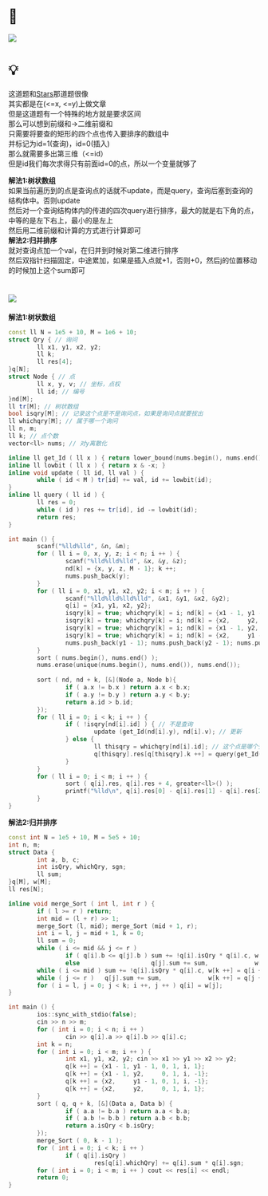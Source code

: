# 🔗
<a href="https://www.acwing.com/problem/content/2849/"><img src="https://i.loli.net/2021/10/03/wqlsa1oPUgYFIJC.png"></a>

# 💡
这道题和[Stars](https://github.com/Chivas-Regal/ACM/blob/main/Code/%E6%95%B0%E6%8D%AE%E7%BB%93%E6%9E%84/%E6%A0%91%E7%8A%B6%E6%95%B0%E7%BB%84/Stars.md)那道题很像  
其实都是在(<=x, <=y)上做文章  
但是这道题有一个特殊的地方就是要求区间  
那么可以想到前缀和->二维前缀和  
只需要将要查的矩形的四个点也传入要排序的数组中  
并标记为id=1(查询)，id=0(插入)  
那么就需要多出第三维（<=id）  
但是id我们每次求得只有前面id=0的点，所以一个变量就够了
  
**解法1:树状数组**  
如果当前遍历到的点是查询点的话就不update，而是query，查询后塞到查询的结构体中。否则update  
然后对一个查询结构体内的传进的四次query进行排序，最大的就是右下角的点，中等的是左下右上，最小的是左上  
然后用二维前缀和计算的方式进行计算即可  
**解法2:归并排序**  
就对查询点加一个val，在归并到时候对第二维进行排序  
然后双指针扫描固定，中途累加，如果是插入点就+1，否则+0，然后j的位置移动的时候加上这个sum即可  

# <img src="https://img-blog.csdnimg.cn/20210713144601841.png" >
**解法1:树状数组**  
```cpp
const ll N = 1e5 + 10, M = 1e6 + 10;
struct Qry { // 询问
        ll x1, y1, x2, y2;
        ll k;
        ll res[4];
}q[N];
struct Node { // 点
        ll x, y, v; // 坐标，点权
        ll id; // 编号
}nd[M];
ll tr[M]; // 树状数组
bool isqry[M]; // 记录这个点是不是询问点，如果是询问点就要拔出
ll whichqry[M]; // 属于哪一个询问
ll n, m;
ll k; // 点个数
vector<ll> nums; // 对y离散化

inline ll get_Id ( ll x ) { return lower_bound(nums.begin(), nums.end(), x) - nums.begin() + 1; }
inline ll lowbit ( ll x ) { return x & -x; }
inline void update ( ll id, ll val ) {
        while ( id < M ) tr[id] += val, id += lowbit(id);
}
inline ll query ( ll id ) {
        ll res = 0;
        while ( id ) res += tr[id], id -= lowbit(id);
        return res;
}

int main () {
        scanf("%lld%lld", &n, &m);
        for ( ll i = 0, x, y, z; i < n; i ++ ) {
                scanf("%lld%lld%lld", &x, &y, &z);
                nd[k] = {x, y, z, M - 1}; k ++;
                nums.push_back(y);
        }
        for ( ll i = 0, x1, y1, x2, y2; i < m; i ++ ) {
                scanf("%lld%lld%lld%lld", &x1, &y1, &x2, &y2);
                q[i] = {x1, y1, x2, y2};
                isqry[k] = true; whichqry[k] = i; nd[k] = {x1 - 1, y1 - 1, 1, k}; k ++;
                isqry[k] = true; whichqry[k] = i; nd[k] = {x2,     y2,     1, k}; k ++;
                isqry[k] = true; whichqry[k] = i; nd[k] = {x1 - 1, y2,     1, k}; k ++;
                isqry[k] = true; whichqry[k] = i; nd[k] = {x2,     y1 - 1, 1, k}; k ++;
                nums.push_back(y1 - 1); nums.push_back(y2 - 1); nums.push_back(y2); nums.push_back(y1);
        }
        sort ( nums.begin(), nums.end() );
        nums.erase(unique(nums.begin(), nums.end()), nums.end());
        
        sort ( nd, nd + k, [&](Node a, Node b){
                if ( a.x != b.x ) return a.x < b.x;
                if ( a.y != b.y ) return a.y < b.y;
                return a.id > b.id;
        });
        for ( ll i = 0; i < k; i ++ ) {
                if ( !isqry[nd[i].id] ) { // 不是查询
                        update (get_Id(nd[i].y), nd[i].v); // 更新
                } else {
                        ll thisqry = whichqry[nd[i].id]; // 这个点是哪个查询
                        q[thisqry].res[q[thisqry].k ++] = query(get_Id(nd[i].y)); // 对这个询问的一个res加入一个前缀和
                }
        }
        for ( ll i = 0; i < m; i ++ ) {
                sort ( q[i].res, q[i].res + 4, greater<ll>() ); 
                printf("%lld\n", q[i].res[0] - q[i].res[1] - q[i].res[2] + q[i].res[3]); // 二维区间和
        }
}
```
**解法2:归并排序**
```cpp
const int N = 1e5 + 10, M = 5e5 + 10;
int n, m;
struct Data { 
        int a, b, c;
        int isQry, whichQry, sgn;
        ll sum;
}q[M], w[M];
ll res[N];

inline void merge_Sort ( int l, int r ) {
        if ( l >= r ) return;
        int mid = (l + r) >> 1;
        merge_Sort (l, mid); merge_Sort (mid + 1, r);
        int i = l, j = mid + 1, k = 0;
        ll sum = 0;
        while ( i <= mid && j <= r )
                if ( q[i].b <= q[j].b ) sum += !q[i].isQry * q[i].c, w[k ++] = q[i ++];
                else                    q[j].sum += sum,             w[k ++] = q[j ++];
        while ( i <= mid ) sum += !q[i].isQry * q[i].c, w[k ++] = q[i ++];
        while ( j <= r )   q[j].sum += sum,             w[k ++] = q[j ++];
        for ( i = l, j = 0; j < k; i ++, j ++ ) q[i] = w[j];
}

int main () {
        ios::sync_with_stdio(false);
        cin >> n >> m;
        for ( int i = 0; i < n; i ++ )
                cin >> q[i].a >> q[i].b >> q[i].c;
        int k = n;
        for ( int i = 0; i < m; i ++ ) {
                int x1, y1, x2, y2; cin >> x1 >> y1 >> x2 >> y2;
                q[k ++] = {x1 - 1, y1 - 1, 0, 1, i, 1};
                q[k ++] = {x1 - 1, y2,     0, 1, i, -1};
                q[k ++] = {x2,     y1 - 1, 0, 1, i, -1};
                q[k ++] = {x2,     y2,     0, 1, i, 1};
        }
        sort ( q, q + k, [&](Data a, Data b) {
                if ( a.a != b.a ) return a.a < b.a;
                if ( a.b != b.b ) return a.b < b.b;
                return a.isQry < b.isQry;
        });
        merge_Sort ( 0, k - 1 );
        for ( int i = 0; i < k; i ++ )
                if ( q[i].isQry )
                        res[q[i].whichQry] += q[i].sum * q[i].sgn;
        for ( int i = 0; i < m; i ++ ) cout << res[i] << endl;
        return 0;
}
```
